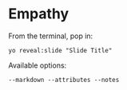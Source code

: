 
# Empathy

From the terminal, pop in:

  ```yo reveal:slide "Slide Title"```

Available options:

 ```--markdown --attributes --notes```
